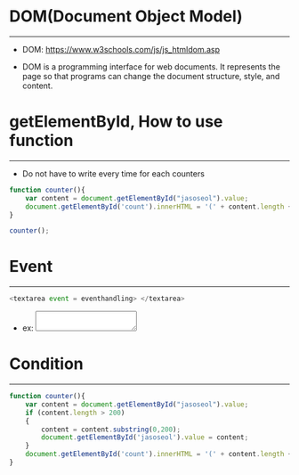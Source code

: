 # DOM(Document Object Model)
---

- DOM: https://www.w3schools.com/js/js_htmldom.asp

- DOM is a programming interface for web documents. It represents the page so that programs can change the document structure, style, and content.


# getElementById, How to use function
---

- Do not have to write every time for each counters

```JavaScript
function counter(){
    var content = document.getElementById("jasoseol").value;
    document.getElementById('count').innerHTML = '(' + content.length + '/200)';
}

counter();
```

# Event
---

```JavaScript
<textarea event = eventhandling> </textarea>

```

- ex: <textarea onkeydown ='counter()'> </textarea>

# Condition
---
```JavaScript
function counter(){
    var content = document.getElementById("jasoseol").value;
    if (content.length > 200)
    {
        content = content.substring(0,200);
        document.getElementById('jasoseol').value = content;
    }
    document.getElementById('count').innerHTML = '(' + content.length + '/200)';
}
```